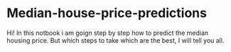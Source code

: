 # Median-house-price-predictions
Hi! In this notbook i am goign step by step how to predict the median housing price. But which steps to take which are the best, I will tell you all.
